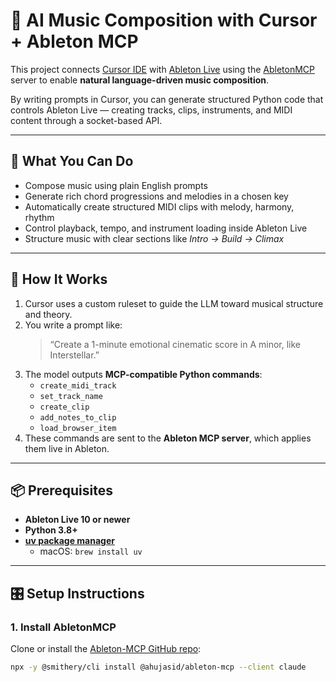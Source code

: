 # 🎼 AI Music Composition with Cursor + Ableton MCP

This project connects [Cursor IDE](https://www.cursor.so/) with [Ableton Live](https://www.ableton.com/) using the [AbletonMCP](https://github.com/ahujasid/ableton-mcp) server to enable **natural language-driven music composition**.

By writing prompts in Cursor, you can generate structured Python code that controls Ableton Live — creating tracks, clips, instruments, and MIDI content through a socket-based API.

---

## 🚀 What You Can Do

- Compose music using plain English prompts
- Generate rich chord progressions and melodies in a chosen key
- Automatically create structured MIDI clips with melody, harmony, rhythm
- Control playback, tempo, and instrument loading inside Ableton Live
- Structure music with clear sections like *Intro → Build → Climax*

---

## 🧠 How It Works

1. Cursor uses a custom ruleset to guide the LLM toward musical structure and theory.
2. You write a prompt like:
   > “Create a 1-minute emotional cinematic score in A minor, like Interstellar.”
3. The model outputs **MCP-compatible Python commands**:
   - `create_midi_track`
   - `set_track_name`
   - `create_clip`
   - `add_notes_to_clip`
   - `load_browser_item`
4. These commands are sent to the **Ableton MCP server**, which applies them live in Ableton.

---

## 📦 Prerequisites

- **Ableton Live 10 or newer**
- **Python 3.8+**
- **[uv package manager](https://docs.astral.sh/uv/getting-started/installation/)**  
  - macOS: `brew install uv`

---

## 🎛️ Setup Instructions

### 1. Install AbletonMCP

Clone or install the [Ableton-MCP GitHub repo](https://github.com/ahujasid/ableton-mcp):

```bash
npx -y @smithery/cli install @ahujasid/ableton-mcp --client claude
